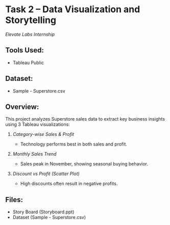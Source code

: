 # Task 2 – Data Visualization and Storytelling  
*Elevate Labs Internship*

## Tools Used:
- Tableau Public

## Dataset:
- Sample - Superstore.csv

## Overview:
This project analyzes Superstore sales data to extract key business insights using 3 Tableau visualizations:

1. *Category-wise Sales & Profit*  
   - Technology performs best in both sales and profit.

2. *Monthly Sales Trend*  
   - Sales peak in November, showing seasonal buying behavior.

3. *Discount vs Profit (Scatter Plot)*  
   - High discounts often result in negative profits.

## Files:
- Story Board (Storyboard.ppt)
- Dataset (Sample - Superstore.csv)